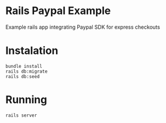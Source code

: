 # Rails Paypal Example

Example rails app integrating Paypal SDK for express checkouts

# Instalation
```
bundle install
rails db:migrate
rails db:seed
```

# Running
```
rails server
```
